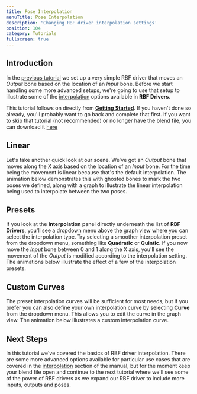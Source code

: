 ```yaml
---
title: Pose Interpolation
menuTitle: Pose Interpolation
description: 'Changing RBF driver interpolation settings'
position: 104
category: Tutorials
fullscreen: true
---
```


## Introduction

In the [previous tutorial](/tutorials/getting-started) we set up a very simple RBF driver that moves an *Output* bone based on the location of an *Input* bone. Before we start handling some more advanced setups, we're going to use that setup to illustrate some of the [interpolation](/manual/interpolation) options available in **RBF Drivers**.

<alert type="warning">

This tutorial follows on directly from [**Getting Started**](/tutorials/getting-started). If you haven't done so already, you'll probably want to go back and complete that first. If you want to skip that tutorial (not recommended) or no longer have the blend file, you can download it [here](/blend/getting_started.blend)

</alert>

## Linear

Let's take another quick look at our scene. We've got an *Output* bone that moves along the X axis based on the location of an *Input* bone. For the time being the movement is linear because that's the default interpolation. The animation below demonstrates this with ghosted bones to mark the two poses we defined, along with a graph to illustrate the linear interpolation being used to interpolate between the two poses.

## Presets

If you look at the **Interpolation** panel directly underneath the list of **RBF Drivers**, you'll see a dropdown menu above the graph view where you can select the interpolation type. Try selecting a smoother interpolation preset from the dropdown menu, something like **Quadratic** or **Quintic**. If you now move the *Input* bone between 0 and 1 along the X axis, you'll see the movement of the *Output* is modified according to the interpolation setting. The animations below illustrate the effect of a few of the interpolation presets.

## Custom Curves

The preset interpolation curves will be sufficient for most needs, but if you prefer you can also define your own interpolation curve by selecting **Curve** from the dropdown menu. This allows you to edit the curve in the graph view. The animation below illustrates a custom interpolation curve.

## Next Steps

In this tutorial we've covered the basics of RBF driver interpolation. There are some more advanced options available for particular use cases that are covered in the [interpolation](/manual/interpolation) section of the manual, but for the moment keep your blend file open and continue to the next tutorial where we'll see some of the power of RBF drivers as we expand our RBF driver to include more inputs, outputs and poses.
